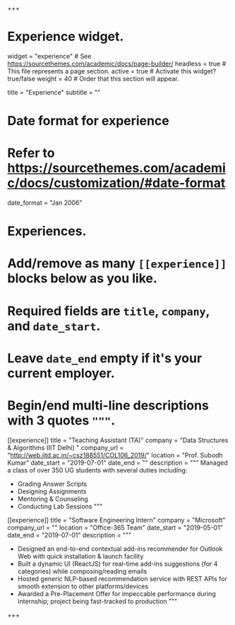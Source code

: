 +++
# Experience widget.
widget = "experience"  # See https://sourcethemes.com/academic/docs/page-builder/
headless = true  # This file represents a page section.
active = true  # Activate this widget? true/false
weight = 40  # Order that this section will appear.

title = "Experience"
subtitle = ""

# Date format for experience
#   Refer to https://sourcethemes.com/academic/docs/customization/#date-format
date_format = "Jan 2006"

# Experiences.
#   Add/remove as many `[[experience]]` blocks below as you like.
#   Required fields are `title`, `company`, and `date_start`.
#   Leave `date_end` empty if it's your current employer.
#   Begin/end multi-line descriptions with 3 quotes `"""`.
[[experience]]
  title = "Teaching Assistant (TA)"
  company = "Data Structures & Algorithms (IIT Delhi) "
  company_url = "http://web.iitd.ac.in/~csz188551/COL106_2019/"
  location = "Prof. Subodh Kumar"
  date_start = "2019-07-01"
  date_end = ""
  description = """ Managed a class of over 350 UG students with several duties including:

  * Grading Answer Scripts
  * Designing Assignments
  * Mentoring & Counseling
  * Conducting Lab Sessions
  """

[[experience]]
  title = "Software Engineering Intern"
  company = "Microsoft"
  company_url = ""
  location = "Office-365 Team"
  date_start = "2019-05-01"
  date_end = "2019-07-01"
  description = """
  * Designed an end-to-end contextual add-ins recommender for Outlook Web with quick installation & launch facility
  * Built a dynamic UI (ReactJS) for real-time add-ins suggestions (for 4 categories) while composing/reading emails
  * Hosted generic NLP-based recommendation service with REST APIs for smooth extension to other platforms/devices
  * Awarded a Pre-Placement Offer for impeccable performance during internship; project being fast-tracked to production
  """

+++
